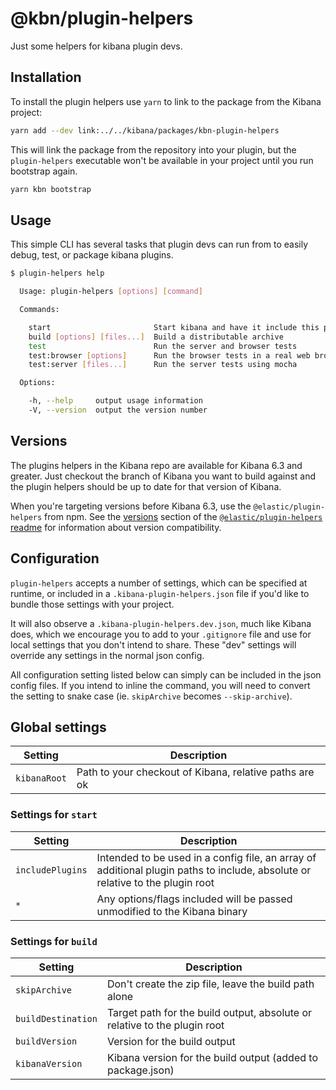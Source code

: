 # @kbn/plugin-helpers

Just some helpers for kibana plugin devs.

## Installation

To install the plugin helpers use `yarn` to link to the package from the Kibana project:

```sh
yarn add --dev link:../../kibana/packages/kbn-plugin-helpers
```

This will link the package from the repository into your plugin, but the `plugin-helpers` executable won't be available in your project until you run bootstrap again.

```sh
yarn kbn bootstrap
```

## Usage

This simple CLI has several tasks that plugin devs can run from to easily debug, test, or package kibana plugins.

```sh
$ plugin-helpers help

  Usage: plugin-helpers [options] [command]

  Commands:

    start                       Start kibana and have it include this plugin
    build [options] [files...]  Build a distributable archive
    test                        Run the server and browser tests
    test:browser [options]      Run the browser tests in a real web browser
    test:server [files...]      Run the server tests using mocha

  Options:

    -h, --help     output usage information
    -V, --version  output the version number

```

## Versions

The plugins helpers in the Kibana repo are available for Kibana 6.3 and greater. Just checkout the branch of Kibana you want to build against and the plugin helpers should be up to date for that version of Kibana.

When you're targeting versions before Kibana 6.3, use the `@elastic/plugin-helpers` from npm. See the [versions](https://github.com/elastic/kibana-plugin-helpers#versions) section of the [`@elastic/plugin-helpers` readme](https://github.com/elastic/kibana-plugin-helpers) for information about version compatibility.

## Configuration

`plugin-helpers` accepts a number of settings, which can be specified at runtime, or included in a `.kibana-plugin-helpers.json` file if you'd like to bundle those settings with your project.

It will also observe a `.kibana-plugin-helpers.dev.json`, much like Kibana does, which we encourage you to add to your `.gitignore` file and use for local settings that you don't intend to share. These "dev" settings will override any settings in the normal json config.

All configuration setting listed below can simply can be included in the json config files. If you intend to inline the command, you will need to convert the setting to snake case (ie. `skipArchive` becomes `--skip-archive`).

## Global settings

Setting | Description
------- | -----------
`kibanaRoot` | Path to your checkout of Kibana, relative paths are ok

### Settings for `start`

Setting | Description
------- | -----------
`includePlugins` | Intended to be used in a config file, an array of additional plugin paths to include, absolute or relative to the plugin root
`*` | Any options/flags included will be passed unmodified to the Kibana binary

### Settings for `build`

Setting | Description
------- | -----------
`skipArchive` | Don't create the zip file, leave the build path alone
`buildDestination` | Target path for the build output, absolute or relative to the plugin root
`buildVersion` | Version for the build output
`kibanaVersion` | Kibana version for the build output (added to package.json)
